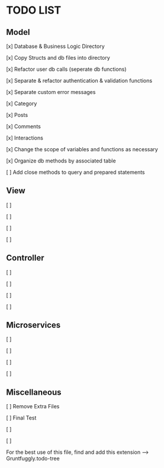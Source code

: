 # TODO LIST

## Model

[x] Database & Business Logic Directory

[x] Copy Structs and db files into directory

[x] Refactor user db calls (seperate db functions)

[x] Separate & refactor authentication & validation functions

[x] Separate custom error messages

[x] Category

[x] Posts

[x] Comments

[x] Interactions

[x] Change the scope of variables and functions as necessary

[x] Organize db methods by associated table

[ ] Add close methods to query and prepared statements
## View

[ ] 

[ ] 

[ ] 

[ ] 

## Controller

[ ] 

[ ] 

[ ] 

[ ] 

## Microservices

[ ] 

[ ] 

[ ] 

[ ] 

## Miscellaneous

[ ] Remove Extra Files

[ ] Final Test

[ ] 

[ ] 

For the best use of this file, find and add this extension --> Gruntfuggly.todo-tree